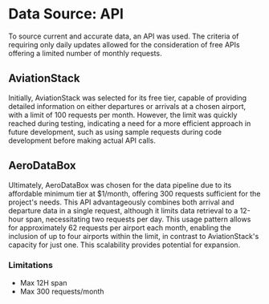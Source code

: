 <h1>Data Source: API</h1>
To source current and accurate data, an API was used. The criteria of requiring only daily updates allowed for the consideration of free APIs offering a limited number of monthly requests.

<h2>AviationStack</h2>
Initially, AviationStack was selected for its free tier, capable of providing detailed information on either departures or arrivals at a chosen airport, with a limit of 100 requests per month. However, the limit was quickly reached during testing, indicating a need for a more efficient approach in future development, such as using sample requests during code development before making actual API calls.

<h2>AeroDataBox</h2>
Ultimately, AeroDataBox was chosen for the data pipeline due to its affordable minimum tier at $1/month, offering 300 requests sufficient for the project's needs. This API advantageously combines both arrival and departure data in a single request, although it limits data retrieval to a 12-hour span, necessitating two requests per day. This usage pattern allows for approximately 62 requests per airport each month, enabling the inclusion of up to four airports within the limit, in contrast to AviationStack's capacity for just one. This scalability provides potential for expansion. <br>

<h3>Limitations</h3>

- Max 12H span
- Max 300 requests/month